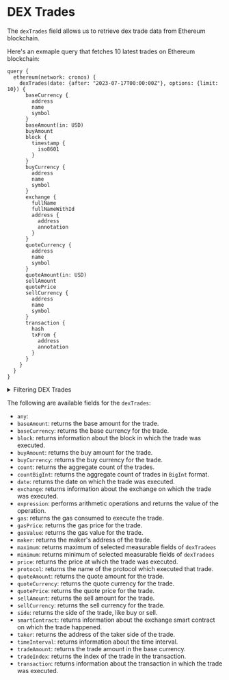 # DEX Trades

The `dexTrades` field allows us to retrieve dex trade data from Ethereum blockchain.

Here's an exmaple query that fetches 10 latest trades on Ethereum blockchain:

```
query {
  ethereum(network: cronos) {
    dexTrades(date: {after: "2023-07-17T00:00:00Z"}, options: {limit: 10}) {
      baseCurrency {
        address
        name
        symbol
      }
      baseAmount(in: USD)
      buyAmount
      block {
        timestamp {
          iso8601
        }
      }
      buyCurrency {
        address
        name
        symbol
      }
      exchange {
        fullName
        fullNameWithId
        address {
          address
          annotation
        }
      }
      quoteCurrency {
        address
        name
        symbol
      }
      quoteAmount(in: USD)
      sellAmount
      quotePrice
      sellCurrency {
        address
        name
        symbol
      }
      transaction {
        hash
        txFrom {
          address
          annotation
        }
      }
    }
  }
}
```

<details>
<summary>Filtering DEX Trades</summary>

DEX Trades can be filtered using following arguments:

- `any`:
- `baseCurrency`: Filter by the base currency of the trade.
- `blockHash`: Filter by the block hash.
- `buyAmount`: Filter by the buy amount of the trade.
- `buyCurrency`: Filter by the buy currency of the trade.
- `date`: Filter by the date of the trade.
- `exchangeAddress`: Filter by the exchange on which the trade happened.
- `exchangeName`: Filter by the name of the exchange.
- `height`: Filter by the block height of the trade.
- `maker`: Filter by the maker's address.
- `makerOrTaker`: Filter by the maker or taker's address.
- `makerSmartContractType`: Filter by the type of maker smart contract.
- `options`: Filter returned data by ordering, limiting, and constraining it.
- `price`:  Filter by the price.
- `priceAsymmetry`: Filter by the price asymmetry in the trade.
- `protocol`: Filter by the protocol on which the trade happened.
- `quoteCurrency`: Filter by the quote currency of the trade.
- `sellAmount`: Filter by the sell amount of the trade.
- `sellCurrency`: Filter by the sell currency in the trade.
- `smartContractAddress`: Filter by the address of the exchange smart contract.
- `taker`: Filter by the address of the taker.
- `takerSmartContractType`: Filter by the type of taker smart contract.
- `time`:Filter by the time of the trade.
- `tradeAmountUsd`: Filter by the trade amount in USD.
- `tradeIndex`: FFilter by the index of the trade in the transaction.
- `txHash`: Filter by the hash of the transaction in which the trade happened.
- `txSender`: Filter by the sender's address of the transaction.
- `txTo`: Filter by the address to which the transaction was sent.

</details>

The following are available fields for the `dexTrades`:

- `any`:
- `baseAmount`:  returns the base amount for the trade.
- `baseCurrency`: returns the base currency for the trade.
- `block`:  returns information about the block in which the trade was executed.
- `buyAmount`:  returns the buy amount for the trade.
- `buyCurrency`: returns the buy currency for the trade.
- `count`: returns the aggregate count of the trades.
- `countBigInt`:  returns the aggregate count of trades in `BigInt` format.
- `date`: returns the date on which the trade was executed.
- `exchange`: returns information about the exchange on which the trade was executed.
- `expression`: performs arithmetic operations and returns the value of the operation.
- `gas`: returns the gas consumed to execute the trade.
- `gasPrice`: returns the gas price for the trade.
- `gasValue`: returns the gas value for the trade.
- `maker`: returns the maker's address of the trade.
- `maximum`: returns maximum of selected measurable fields of `dexTradees`
- `minimum`: returns minimum of selected measurable fields of `dexTradees`
- `price`: returns the price at which the trade was executed.
- `protocol`:  returns the name of the protocol which executed that trade.
- `quoteAmount`: returns the quote amount for the trade.
- `quoteCurrency`: returns the quote currency for the trade.
- `quotePrice`: returns the quote price for the trade.
- `sellAmount`: returns the sell amount for the trade.
- `sellCurrency`: returns the sell currency for the trade.
- `side`: returns the side of the trade, like buy or sell.
- `smartContract`: returns information about the exchange smart contract on which the trade happened.
- `taker`: returns the address of the taker side of the trade.
- `timeInterval`: returns information about the time interval.
- `tradeAmount`: returns the trade amount in the base currency.
- `tradeIndex`: returns the index of the trade in the transaction.
- `transaction`:  returns information about the transaction in which the trade was executed.
  